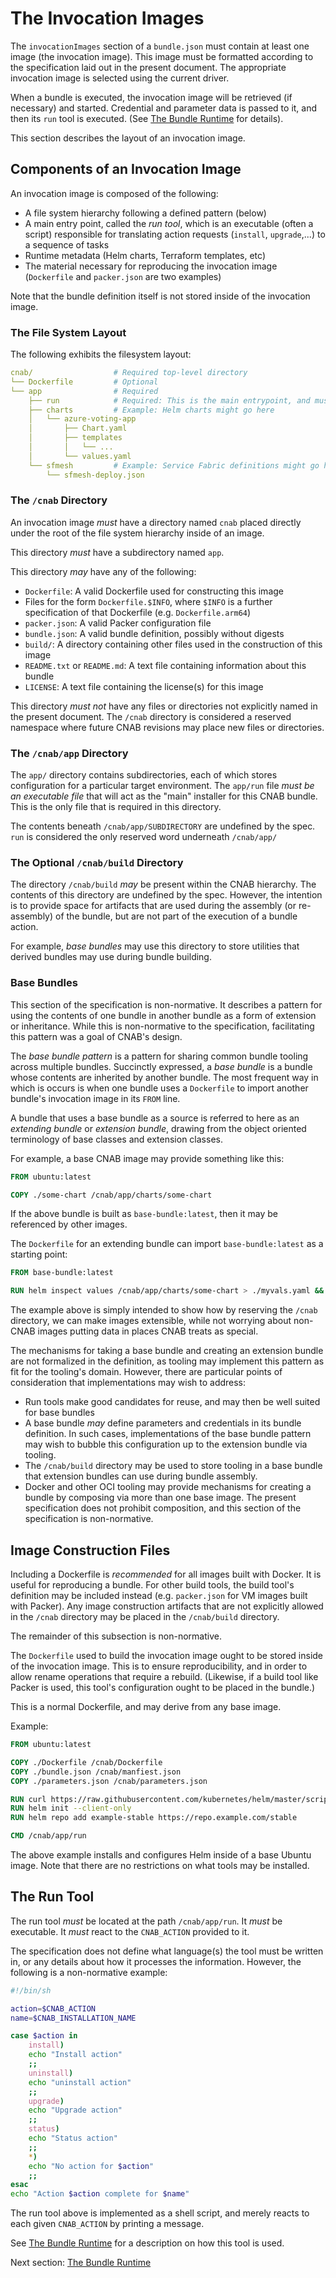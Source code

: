 # The Invocation Images

The `invocationImages` section of a `bundle.json` must contain at least one image (the invocation image). This image must be formatted according to the specification laid out in the present document.
The appropriate invocation image is selected using the current driver.

When a bundle is executed, the invocation image will be retrieved (if necessary) and started. Credential and parameter data is passed to it, and then its `run` tool is executed. (See [The Bundle Runtime](103-bundle-runtime.md) for details).

This section describes the layout of an invocation image.

## Components of an Invocation Image

An invocation image is composed of the following:

- A file system hierarchy following a defined pattern (below)
- A main entry point, called the _run tool_, which is an executable (often a script) responsible for translating action requests (`install`, `upgrade`,...) to a sequence of tasks
- Runtime metadata (Helm charts, Terraform templates, etc)
- The material necessary for reproducing the invocation image (`Dockerfile` and `packer.json` are two examples)

Note that the bundle definition itself is not stored inside of the invocation image.

### The File System Layout

The following exhibits the filesystem layout:

```yaml
cnab/                  # Required top-level directory
└── Dockerfile​         # Optional
└── app​                # Required
    ├── run​            # Required: This is the main entrypoint, and must be executable
    ├── charts​         # Example: Helm charts might go here
    │   └── azure-voting-app​
    │       ├── Chart.yaml​
    │       ├── templates​​
    │       │   └── ...
    │       └── values.yaml​
    └── sfmesh​         # Example: Service Fabric definitions might go here
        └── sfmesh-deploy.json
```

### The `/cnab` Directory

An invocation image _must_ have a directory named `cnab` placed directly under the root of the file system hierarchy inside of an image.

This directory _must_ have a subdirectory named `app`.

This directory _may_ have any of the following:

- `Dockerfile`: A valid Dockerfile used for constructing this image
- Files for the form `Dockerfile.$INFO`, where `$INFO` is a further specification of that Dockerfile (e.g. `Dockerfile.arm64`)
- `packer.json`: A valid Packer configuration file
- `bundle.json`: A valid bundle definition, possibly without digests
- `build/`: A directory containing other files used in the construction of this image
- `README.txt` or `README.md`: A text file containing information about this bundle
- `LICENSE`: A text file containing the license(s) for this image

This directory _must not_ have any files or directories not explicitly named in the present document. The `/cnab` directory is considered a reserved namespace where future CNAB revisions may place new files or directories.

### The `/cnab/app` Directory

The `app/` directory contains subdirectories, each of which stores configuration for a particular target environment. The `app/run` file _must be an executable file_ that will act as the "main" installer for this CNAB bundle. This is the only file that is required in this directory.

The contents beneath `/cnab/app/SUBDIRECTORY` are undefined by the spec. `run` is considered the only reserved word underneath `/cnab/app/`

### The Optional `/cnab/build` Directory

The directory `/cnab/build` _may_ be present within the CNAB hierarchy. The contents of this directory are undefined by the spec. However, the intention is to provide space for artifacts that are used during the assembly (or re-assembly) of the bundle, but are not part of the execution of a bundle action.

For example, _base bundles_ may use this directory to store utilities that derived bundles may use during bundle building.

### Base Bundles

This section of the specification is non-normative. It describes a pattern for using the contents of one bundle in another bundle as a form of extension or inheritance. While this is non-normative to the specification, facilitating this pattern was a goal of CNAB's design.

The _base bundle pattern_ is a pattern for sharing common bundle tooling across multiple bundles. Succinctly expressed, a _base bundle_ is a bundle whose contents are inherited by another bundle. The most frequent way in which is occurs is when one bundle uses a `Dockerfile` to import another bundle's invocation image in its `FROM` line.

A bundle that uses a base bundle as a source is referred to here as an _extending bundle_ or _extension bundle_, drawing from the object oriented terminology of base classes and extension classes.

For example, a base CNAB image may provide something like this:

```Dockerfile
FROM ubuntu:latest

COPY ./some-chart /cnab/app/charts/some-chart
```

If the above bundle is built as `base-bundle:latest`, then it may be referenced by other images.

The `Dockerfile` for an extending bundle can import `base-bundle:latest` as a starting point:

```Dockerfile
FROM base-bundle:latest

RUN helm inspect values /cnab/app/charts/some-chart > ./myvals.yaml &&  sed ...
```

The example above is simply intended to show how by reserving the `/cnab` directory, we can make images extensible, while not worrying about non-CNAB images putting data in places CNAB treats as special.

The mechanisms for taking a base bundle and creating an extension bundle are not formalized in the definition, as tooling may implement this pattern as fit for the tooling's domain. However, there are particular points of consideration that implementations may wish to address:

- Run tools make good candidates for reuse, and may then be well suited for base bundles
- A base bundle _may_ define parameters and credentials in its bundle definition. In such cases, implementations of the base bundle pattern may wish to bubble this configuration up to the extension bundle via tooling.
- The `/cnab/build` directory may be used to store tooling in a base bundle that extension bundles can use during bundle assembly.
- Docker and other OCI tooling may provide mechanisms for creating a bundle by composing via more than one base image. The present specification does not prohibit composition, and this section of the specification is non-normative.

## Image Construction Files

Including a Dockerfile is _recommended_ for all images built with Docker. It is useful for reproducing a bundle. For other build tools, the build tool's definition may be included instead (e.g. `packer.json` for VM images built with Packer). Any image construction artifacts that are not explicitly allowed in the `/cnab` directory may be placed in the `/cnab/build` directory.

The remainder of this subsection is non-normative.

The `Dockerfile` used to build the invocation image ought to be stored inside of the invocation image. This is to ensure reproducibility, and in order to allow rename operations that require a rebuild. (Likewise, if a build tool like Packer is used, this tool's configuration ought to be placed in the bundle.)

This is a normal Dockerfile, and may derive from any base image.

Example:

```Dockerfile
FROM ubuntu:latest

COPY ./Dockerfile /cnab/Dockerfile
COPY ./bundle.json /cnab/manfiest.json
COPY ./parameters.json /cnab/parameters.json

RUN curl https://raw.githubusercontent.com/kubernetes/helm/master/scripts/get | bash
RUN helm init --client-only
RUN helm repo add example-stable https://repo.example.com/stable

CMD /cnab/app/run
```

The above example installs and configures Helm inside of a base Ubuntu image. Note that there are no restrictions on what tools may be installed.

## The Run Tool

The run tool _must_ be located at the path `/cnab/app/run`. It _must_ be executable. It _must_ react to the `CNAB_ACTION` provided to it.

The specification does not define what language(s) the tool must be written in, or any details about how it processes the information. However, the following is a non-normative example:

```bash
#!/bin/sh

action=$CNAB_ACTION
name=$CNAB_INSTALLATION_NAME 

case $action in
    install)
    echo "Install action"
    ;;
    uninstall)
    echo "uninstall action"
    ;;
    upgrade)
    echo "Upgrade action"
    ;;
    status)
    echo "Status action"
    ;;
    *)
    echo "No action for $action"
    ;;
esac
echo "Action $action complete for $name"
```

The run tool above is implemented as a shell script, and merely reacts to each given `CNAB_ACTION` by printing a message.

See [The Bundle Runtime](103-bundle-runtime.md) for a description on how this tool is used.

Next section: [The Bundle Runtime](103-bundle-runtime.md)
